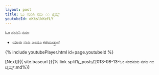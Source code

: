 ```yaml
---
layout: post
title: ಓಂ ನಂದಿನಿ ನಮಃ ೧೧ ಟೈಮ್ಸ್
youtubeId: oKkslkKefLY
---
```

 
 
 ಓಂ ನಂದಿನಿ ನಮಃ  
 
 -  ಯಾರು ನಂದಿ ಎಂದೂ ಕರೆಯುತ್ತಾರೆ 
 
  
 
  
 
 
 
 
 
 


{% include youtubePlayer.html id=page.youtubeId %}
 
[Next]({{ site.baseurl }}{% link  split1/_posts/2013-08-13-ಓಂ ನಂದನಯ ನಮಃ ೧೧ ಟೈಮ್ಸ್.md%})
 
